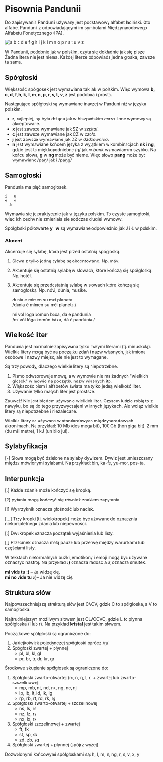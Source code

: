 # Pisownia Pandunii

Do zapisywania Pandunii używany jest podstawowy alfabet łaciński.
Oto alfabet Pandunii z odpowiadającymi im symbolami Międzynarodowego Alfabetu Fonetycznego (IPA).

![](http://www.pandunia.info/grafe/ABC.png "a b c d e f g h i j k l m n o p r s t u v z")

W Pandunii, podobnie jak w polskim, czyta się dokładnie jak się pisze. Żadna litera nie jest niema. Każdej literze odpowiada jedna głoska, zawsze ta sama.


## Spółgłoski

Większość spółgosek jest wymawiana tak jak w polskim. Więc wymowa **b, c, d, f, h, k, l, m, n, p, r, s, t, v, z** jest podobna i prosta.

Następujące spółgłoski są wymawiane inaczej w Panduni niż w języku polskim.

- **r**, najlepiej, by była drżąca jak w hiszpańskim _carro_. Inne wymowy są akceptowane.
- **x** jest zawsze wymawiane jak SZ w _szpital_.
- **c** jest zawsze wymawiane jak CZ w _czoło_.
- **j** jest zawsze wymawiane jak DŻ w _dżdżownica_.
- **n** jest wymawiane końcem języka z wyjątkiem w kombinacjach **nk** i **ng**, gdzie jest to miękkopodniebne /ŋ/ jak w _bank_ wymawianym szybko. Na końcu słowa, **g** w **ng** może być nieme. Więc słowo **pang** może być wymawiane /paŋ/ jak i /paŋg/.

## Samogłoski

Pandunia ma pięć samogłosek.

    i   u
    e   o
      a

Wymawia się je praktycznie jak w języku polskim. To czyste samogłoski, więc ich cechy nie zmieniają się podczas długiej wymowy.

Spółgłoski półotwarte **y** i **w** są wymawiane odpowiednio jak J i Ł w polskim.


### Akcent

Akcentuje się sylabę, która jest przed ostatnią spógłoską.

1. Słowa z tylko jedną sylabą są akcentowane. Np. máv.
2. Akcentuje się ostatnią sylabę w słowach, które kończą się spółgłoską. Np. hotél.
3. Akcentuje się przedostatnią sylabę w słowach które kończą się samogłoską. Np. nóvi, dúnia, musíke.

     dunia e mimen su mei planeta.  
    /dúnia é mímen su méi planéta./

     mi vol loga komun baxa, da e pandunia.  
    /mí vól lóga komún báxa, dá é pandúnia./


## Wielkość liter

Pandunia jest normalnie zapisywana tylko małymi literami (tj. minuskułą). Wielkie litery mogą być na początku zdań i nazw własnych, jak imiona osobowe i nazwy miejsc, ale nie jest to wymagane.

Są trzy powody, dlaczego wielkie litery są niepotrzebne.

1. Pismo odwzorowuje mowę, a w wymowie nie ma żadnych "wielkich głosek" w mowie na początku nazw własnych itp.
2. Większośc pism i alfabetów świata ma tylko jedną wielkość liter.
3. Używanie tylko małych liter jest prostsze.

Zauważ! Nie jest błędem używanie wielkich liter. Czasem ludzie robią to z nawyku, bo są do tego przyzwyczajeni w innych językach. Ale wciąż wielkie litery są niepotrzebne i niezalecane.

Wielkie litery są używane w standardowych międzynarodowych akronimach. Na przykład: 10 Mb (des mega bit), 100 Gb (hon giga bit), 2 mm (du mili metre), 1 kJ (un kilo jul).


## Sylabyfikacja

[-] Słowa mogą być dzielone na sylaby dywizem. Dywiz jest umieszczany między mówionymi sylabami. Na przykład: bin, ka-fe, yu-mor, pos-ta.


## Interpunkcja

[.] Każde zdanie może kończyć się kropką.

[?] pytania mogą kończyć się również znakiem zapytania.

[!] Wykrzyknik oznacza głośność lub nacisk.

[...] Trzy kropki (tj. wielokropek) może być używane do oznacznia niekompletnego zdania lub niepewności.

[:] Dwukropek oznacza początek wyjaśnienia lub listy.

[,] Przecinek oznacza małą pauzę lub przerwę między warunkami lub częściami listy.

W tekstach nieformalnych buźki, emotikony i emoji mogą być używane oznaczyć nastrój. Na przykład **:)** oznacza radość a **:(** oznacza smutek.

**mi vide tu :)**
– Ja widzę cię.  
**mi no vide tu :(**
– Ja nie widzę cię.


## Struktura słów

Najpowszechniejszą strukturą słów jest CVCV, gdzie C to spółgłoska, a V to samogłoska.

Najtrudniejszym możliwym słowem jest CLVCCVC, gdzie L to płynna spółgłoska (l lub r). Na przykład **kristal** jest takim słowem.

Początkowe spółgłoski są ograniczone do:

1. Jakiejkolwiek pojedynczej spółgłoski oprócz /ŋ/
2. Spógłoski zwartej + płynnej
    - pl, bl, kl, gl
    - pr, br, tr, dr, kr, gr

Środkowe skupienie spółgłosek są ograniczone do:

1. Spółgłoski zwarto-otwartej (m, n, ŋ, l, r) + zwartej lub zwarto-szczelinowej
    - mp, mb, nt, nd, nk, ng, nc, nj
    - lp, lb, lt, ld, lk, lg
    - rp, rb, rt, rd, rk, rg
2. Spółgłoski zwarto-otwartej + szczelinowej
    - ns, ls, rs
    - nz, lz, rz
    - nx, lx, rx
3. Spółgłoski szczelinowej + zwartej
    - ft, fk
    - st, sp, sk
    - zd, zb, zg
4. Spółgłoski zwartej + płynnej (spójrz wyżej)

Dozwolonymi końcowymi spółgłoskami są:
h, l, m, n, ng, r, s, v, x, y


